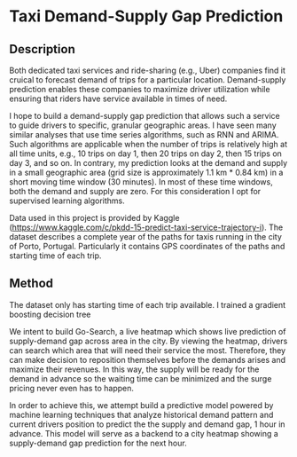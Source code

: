 # Taxi Demand-Supply Gap Prediction #

## Description ##
Both dedicated taxi services and ride-sharing (e.g., Uber) companies find it cruical to forecast demand of trips for a particular location. Demand-supply prediction enables these companies to maximize driver utilization while ensuring that riders have service available in times of need. 

I hope to build a demand-supply gap prediction that allows such a service to guide drivers to specific, granular geographic areas. I have seen many similar analyses that use time series algorithms, such as RNN and ARIMA. Such algorithms are applicable when the number of trips is relatively high at all time units, e.g., 10 trips on day 1, then 20 trips on day 2, then 15 trips on day 3, and so on. In contrary, my prediction looks at the demand and supply in a small geographic area (grid size is approximately 1.1 km * 0.84 km) in a short moving time window (30 minutes). In most of these time windows, both the demand and supply are zero. For this consideration I opt for supervised learning algorithms. 

Data used in this project is provided by Kaggle (https://www.kaggle.com/c/pkdd-15-predict-taxi-service-trajectory-i). The dataset describes a complete year of the paths for taxis running in the city of Porto, Portugal. Particularly it contains GPS coordinates of the paths and starting time of each trip. 

## Method ##
The dataset only has starting time of each trip available. 
I trained a gradient boosting decision tree 


We intent to build Go-Search, a live heatmap which shows live prediction of supply-demand gap across area in the city. By viewing the heatmap, drivers can search which area that will need their service the most. Therefore, they can make decision to reposition themselves before the demands arises and maximize their revenues. In this way, the supply will be ready for the demand in advance so the waiting time can be minimized and the surge pricing never even has to happen.

In order to achieve this, we attempt build a predictive model powered by machine learning techniques that analyze historical demand pattern and current drivers position to predict the the supply and demand gap, 1 hour in advance. This model will serve as a backend to a city heatmap showing a supply-demand gap prediction for the next hour.


